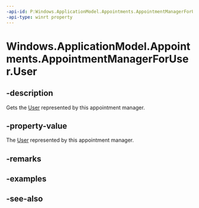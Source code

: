 ```yaml
---
-api-id: P:Windows.ApplicationModel.Appointments.AppointmentManagerForUser.User
-api-type: winrt property
---
```


<!-- Property syntax
public Windows.System.User User { get; }
-->

# Windows.ApplicationModel.Appointments.AppointmentManagerForUser.User

## -description
Gets the [User](../windows.system/user.md) represented by this appointment manager.

## -property-value
The [User](../windows.system/user.md) represented by this appointment manager.

## -remarks

## -examples

## -see-also
